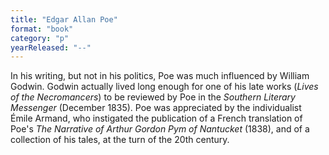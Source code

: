 ```yaml
---
title: "Edgar Allan Poe"
format: "book"
category: "p"
yearReleased: "--"
---
```

In his writing, but not in his politics, Poe was much influenced by William Godwin. Godwin actually lived long enough for one of his late works (_Lives of the Necromancers_) to be reviewed by Poe in the  _Southern Literary Messenger_ (December 1835). Poe was appreciated by the individualist Émile Armand, who instigated the publication of a French translation of Poe's _The Narrative of Arthur Gordon Pym of Nantucket_ (1838), and of a collection of his tales, at the turn of the 20th century.
